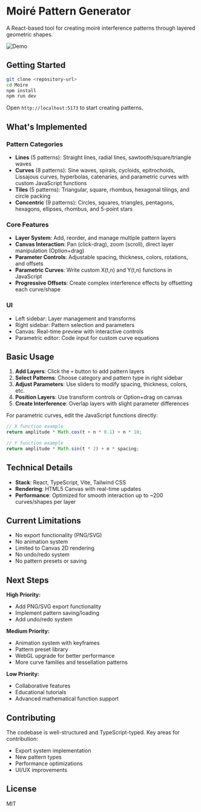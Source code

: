 # Moiré Pattern Generator

A React-based tool for creating moiré interference patterns through layered geometric shapes.

![Demo](./public/moirescreenvideo.gif)

## Getting Started

```bash
git clone <repository-url>
cd Moire
npm install
npm run dev
```

Open `http://localhost:5173` to start creating patterns.

## What's Implemented

### Pattern Categories
- **Lines** (5 patterns): Straight lines, radial lines, sawtooth/square/triangle waves
- **Curves** (8 patterns): Sine waves, spirals, cycloids, epitrochoids, Lissajous curves, hyperbolas, catenaries, and parametric curves with custom JavaScript functions
- **Tiles** (5 patterns): Triangular, square, rhombus, hexagonal tilings, and circle packing
- **Concentric** (9 patterns): Circles, squares, triangles, pentagons, hexagons, ellipses, rhombus, and 5-point stars

### Core Features
- **Layer System**: Add, reorder, and manage multiple pattern layers
- **Canvas Interaction**: Pan (click-drag), zoom (scroll), direct layer manipulation (Option+drag)
- **Parameter Controls**: Adjustable spacing, thickness, colors, rotations, and offsets
- **Parametric Curves**: Write custom X(t,n) and Y(t,n) functions in JavaScript
- **Progressive Offsets**: Create complex interference effects by offsetting each curve/shape

### UI
- Left sidebar: Layer management and transforms
- Right sidebar: Pattern selection and parameters  
- Canvas: Real-time preview with interactive controls
- Parametric editor: Code input for custom curve equations

## Basic Usage

1. **Add Layers**: Click the `+` button to add pattern layers
2. **Select Patterns**: Choose category and pattern type in right sidebar
3. **Adjust Parameters**: Use sliders to modify spacing, thickness, colors, etc.
4. **Position Layers**: Use transform controls or Option+drag on canvas
5. **Create Interference**: Overlap layers with slight parameter differences

For parametric curves, edit the JavaScript functions directly:
```javascript
// X function example
return amplitude * Math.cos(t + n * 0.1) + n * 10;

// Y function example  
return amplitude * Math.sin(t * 2) + n * spacing;
```

## Technical Details

- **Stack**: React, TypeScript, Vite, Tailwind CSS
- **Rendering**: HTML5 Canvas with real-time updates
- **Performance**: Optimized for smooth interaction up to ~200 curves/shapes per layer

## Current Limitations

- No export functionality (PNG/SVG)
- No animation system
- Limited to Canvas 2D rendering
- No undo/redo system
- No pattern presets or saving

## Next Steps

**High Priority:**
- Add PNG/SVG export functionality
- Implement pattern saving/loading
- Add undo/redo system

**Medium Priority:**
- Animation system with keyframes
- Pattern preset library
- WebGL upgrade for better performance
- More curve families and tessellation patterns

**Low Priority:**
- Collaborative features
- Educational tutorials
- Advanced mathematical function support

## Contributing

The codebase is well-structured and TypeScript-typed. Key areas for contribution:
- Export system implementation
- New pattern types
- Performance optimizations
- UI/UX improvements

## License

MIT
